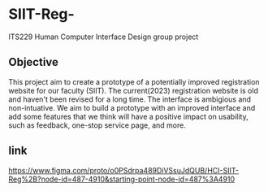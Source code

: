 # SIIT-Reg-
ITS229 Human Computer Interface Design group project
## Objective
  This project aim to create a prototype of a potentially improved registration website for our faculty (SIIT). The current(2023) registration website is old and haven't been revised for a long time. The interface is ambigious and non-intuative. We aim to build a prototype with an improved interface and add some features that we think will have a positive impact on usability, such as feedback, one-stop service page, and more.
## link
https://www.figma.com/proto/o0PSdrpa489DiVSsuJdQUB/HCI-SIIT-Reg%2B?node-id=487-4910&starting-point-node-id=487%3A4910

